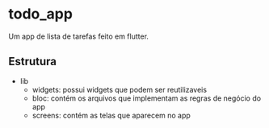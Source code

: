 # todo_app

Um app de lista de tarefas feito em flutter.

## Estrutura

- lib
    - widgets: possui widgets que podem ser reutilizaveis
    - bloc: contém os arquivos que implementam as regras de negócio do app
    - screens: contém as telas que aparecem no app
